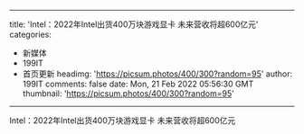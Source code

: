 
---
title: 'Intel：2022年Intel出货400万块游戏显卡 未来营收将超600亿元'
categories: 
 - 新媒体
 - 199IT
 - 首页更新
headimg: 'https://picsum.photos/400/300?random=95'
author: 199IT
comments: false
date: Mon, 21 Feb 2022 05:56:30 GMT
thumbnail: 'https://picsum.photos/400/300?random=95'
---

<div>   
Intel：2022年Intel出货400万块游戏显卡 未来营收将超600亿元  
</div>
            